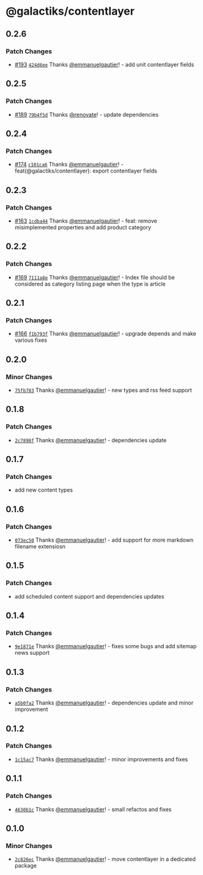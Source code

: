# @galactiks/contentlayer

## 0.2.6

### Patch Changes

- [#193](https://github.com/thegalactiks/explorer/pull/193) [`424d6ee`](https://github.com/thegalactiks/explorer/commit/424d6ee309e02830a26d949d7c71226beda2e906) Thanks [@emmanuelgautier](https://github.com/emmanuelgautier)! - add unit contentlayer fields

## 0.2.5

### Patch Changes

- [#189](https://github.com/thegalactiks/explorer/pull/189) [`79b4f5d`](https://github.com/thegalactiks/explorer/commit/79b4f5d6975f8fb281f881fe390f0ae04775a4d8) Thanks [@renovate](https://github.com/apps/renovate)! - update dependencies

## 0.2.4

### Patch Changes

- [#174](https://github.com/thegalactiks/explorer/pull/174) [`c101ca6`](https://github.com/thegalactiks/explorer/commit/c101ca66e3915b0b4c91d1bc97017dcd190b8101) Thanks [@emmanuelgautier](https://github.com/emmanuelgautier)! - feat(@galactiks/contentlayer): export contentlayer fields

## 0.2.3

### Patch Changes

- [#163](https://github.com/thegalactiks/explorer/pull/163) [`1cdba44`](https://github.com/thegalactiks/explorer/commit/1cdba446d70c6b9ecd5277c82e1b2e5d795426c5) Thanks [@emmanuelgautier](https://github.com/emmanuelgautier)! - feat: remove misimplemented properties and add product category

## 0.2.2

### Patch Changes

- [#169](https://github.com/thegalactiks/explorer/pull/169) [`7111a8e`](https://github.com/thegalactiks/explorer/commit/7111a8e0615cd4bc32758c0f82e4eb501a8f1a55) Thanks [@emmanuelgautier](https://github.com/emmanuelgautier)! - Index file should be considered as category listing page when the type is article

## 0.2.1

### Patch Changes

- [#166](https://github.com/thegalactiks/explorer/pull/166) [`f1b793f`](https://github.com/thegalactiks/explorer/commit/f1b793f99c4924c5919db6ba2de06f2e98130971) Thanks [@emmanuelgautier](https://github.com/emmanuelgautier)! - upgrade depends and make various fixes

## 0.2.0

### Minor Changes

- [`75fb783`](https://github.com/thegalactiks/explorer/commit/75fb783d9473fa5a9fbb8255cb2dcb4af17782cb) Thanks [@emmanuelgautier](https://github.com/emmanuelgautier)! - new types and rss feed support

## 0.1.8

### Patch Changes

- [`2c7898f`](https://github.com/thegalactiks/explorer/commit/2c7898f9e5b5fb0451a208a1e1a50d831eabf3fb) Thanks [@emmanuelgautier](https://github.com/emmanuelgautier)! - dependencies update

## 0.1.7

### Patch Changes

- add new content types

## 0.1.6

### Patch Changes

- [`073ec50`](https://github.com/thegalactiks/explorer/commit/073ec50b9b942b0be951b9e121121c75689daa53) Thanks [@emmanuelgautier](https://github.com/emmanuelgautier)! - add support for more markdown filename extensiosn

## 0.1.5

### Patch Changes

- add scheduled content support and dependencies updates

## 0.1.4

### Patch Changes

- [`9e1871e`](https://github.com/thegalactiks/explorer/commit/9e1871e5918a76e65113010815a3437f97cbdec8) Thanks [@emmanuelgautier](https://github.com/emmanuelgautier)! - fixes some bugs and add sitemap news support

## 0.1.3

### Patch Changes

- [`a5b0fa2`](https://github.com/thegalactiks/explorer/commit/a5b0fa2fe2ec34365ae0344ff760c7c386f371eb) Thanks [@emmanuelgautier](https://github.com/emmanuelgautier)! - dependencies update and minor improvement

## 0.1.2

### Patch Changes

- [`1c15ac7`](https://github.com/thegalactiks/explorer/commit/1c15ac78a9fe1971a05254813948b2bcba94596f) Thanks [@emmanuelgautier](https://github.com/emmanuelgautier)! - minor improvements and fixes

## 0.1.1

### Patch Changes

- [`4630b1c`](https://github.com/thegalactiks/explorer/commit/4630b1cdb5dea901507fef8a2c7a9d3b4c97bd43) Thanks [@emmanuelgautier](https://github.com/emmanuelgautier)! - small refactos and fixes

## 0.1.0

### Minor Changes

- [`2c826ec`](https://github.com/thegalactiks/explorer/commit/2c826ecae77d43afe4ce3634611b1a7ed863f584) Thanks [@emmanuelgautier](https://github.com/emmanuelgautier)! - move contentlayer in a dedicated package
